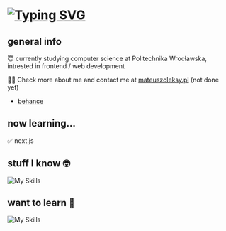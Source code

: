 # <a href="https://git.io/typing-svg"><img src="https://readme-typing-svg.demolab.com?font=&weight=500&pause=1000&repeat=false&width=435&lines=hi!+I'm+xmavv%F0%9F%91%A8%E2%80%8D%F0%9F%92%BB" alt="Typing SVG" /></a>

## general info

😇 currently studying computer science at Politechnika Wrocławska, intrested in frontend / web development

🙋‍♂️ Check more about me and contact me at [mateuszoleksy.pl](https://) (not done yet)
- [behance](https://www.behance.net/mavrgb)

## now learning...

✅ next.js

## stuff I know 🤓

![My Skills](https://skillicons.dev/icons?i=js,html,css,github,git,react,redux,ts,sass,tailwind,styledcomponents&perline=5)

## want to learn 🧠

![My Skills](https://skillicons.dev/icons?i=vim,nodejs,angular,vue,threejs,nextjs&perline=5)

